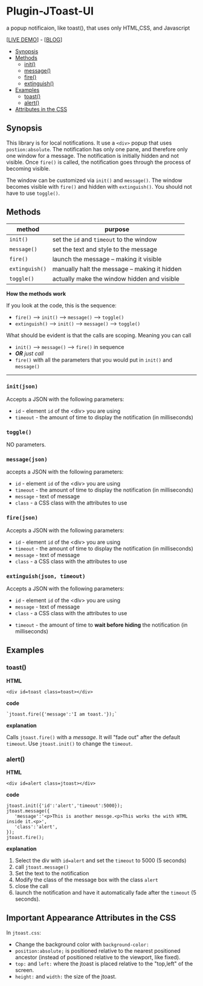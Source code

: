 # Plugin-JToast-UI
a popup notificaion, like toast(), that uses only HTML,CSS, and Javascript

[[LIVE DEMO]()] - [[BLOG]()]

- [Synopsis](#synopsis)
- [Methods](#methods)
  - [init()](#init)
  - [message()](#message)
  - [fire()](#fire)
  - [extinguish()](#extinguish)
- [Examples](#examples)
  - [toast()](#fire)
  - [alert()](#alert)
- [Attributes in the CSS](#attrib)

## <a name=synopsis>Synopsis</a> ##

This library is for local notifications. It use a `<div>` popup that uses `postion:absolute`. The notification has only one pane, and therefore only one window for a message. The notification is initially hidden and not visible. Once `fire()` is called, the notification goes through the process of becoming visible. 

The window can be customized via `init()` and `message()`. The window becomes visible with `fire()` and hidden with `extinguish()`. You should not have to use `toggle()`.

## <a name=method>Methods</a> ##

method        |  purpose
--------------|-----------
`init()`      | set the `id` and `timeout` to the window 
`message()`   | set the text and style to the message
`fire()`      | launch the message &ndash; making it visible
`extinguish()` | manually halt the message &ndash; making it hidden
`toggle()`    | actually make the window hidden and visible

**How the methods work**

If you look at the code, this is the sequence:

- `fire()` &mdash;> `init()` &mdash;> `message()` &mdash;> `toggle()`
- `extinguish()` &mdash;> `init()` &mdash;> `message()` &mdash;> `toggle()`

What should be evident is that the calls are scoping. Meaning you can call

- `init()` &mdash;> `message()` &mdash;> `fire()` in sequence
- **_OR_** *just call*
- `fire()` with all the parameters that you would put in `init()` and `message()`

----
### <a name=init>`init(json)`</a> ###
Accepts a JSON with the following parameters:

- `id` - element `id` of the &lt;div&gt; you are using
- `timeout` - the amount of time to display the notification (in milliseconds)

### `toggle()` ###
NO parameters.

### <a name=message>`message(json)`</a> ###
accepts a JSON with the following parameters:

- `id` - element `id` of the &lt;div&gt; you are using
- `timeout` - the amount of time to display the notification (in milliseconds)
- `message` - text of message
- `class` - a CSS class with the attributes to use

### <a name=fire>`fire(json)`</a> ###
Accepts a JSON with the following parameters:

- `id` - element `id` of the &lt;div&gt; you are using
- `timeout` - the amount of time to display the notification (in milliseconds)
- `message` - text of message
- `class` - a CSS class with the attributes to use

### <a name=extinguish>`extinguish(json, timeout)`</a> ###
Accepts a JSON with the following parameters:

- `id` - element `id` of the &lt;div&gt; you are using
- `message` - text of message
- `class` - a CSS class with the attributes to use

* `timeout` - the amount of time to **wait before hiding** the notification (in milliseconds)



## <a name=examples>Examples</a> ##

### <a name=toast>toast()</a> ###

**HTML**

    <div id=toast class=toast></div>

**code**

    `jtoast.fire({'message':'I am toast.'});`

**explanation**

Calls `jtoast.fire()` with a *message*. It will "fade out" after the default `timeout`. Use `jtoast.init()` to change the `timeout`.

### <a name=alert>alert()</a> ###

**HTML**

    <div id=alert class=jtoast></div>

**code**

    jtoast.init({'id':'alert','timeout':5000});
    jtoast.message({
       'message':'<p>This is another messge.<p>This works the with HTML inside it.<p>',
       'class':'alert',
    });
    jtoast.fire();

**explanation**

1. Select the div with `id=alert` and set the `timeout` to 5000 (5 seconds)
2. call `jtoast.message()`
3. Set the text to the notification
4. Modify the class of the message box with the class `alert`
5. close the call
6. launch the notification and have it automatically fade after the `timeout` (5 seconds).

## <a name=attrib>Important Appearance Attributes in the CSS</a> ##

In `jtoast.css`:

- Change the background color with `background-color:`
- `position:absolute;` is positioned relative to the nearest positioned ancestor (instead of positioned relative to the viewport, like fixed).
- `top:` and `left:` where the jtoast is placed relative to the "top,left" of the screen.
- `height:` and `width:` the size of the jtoast.
